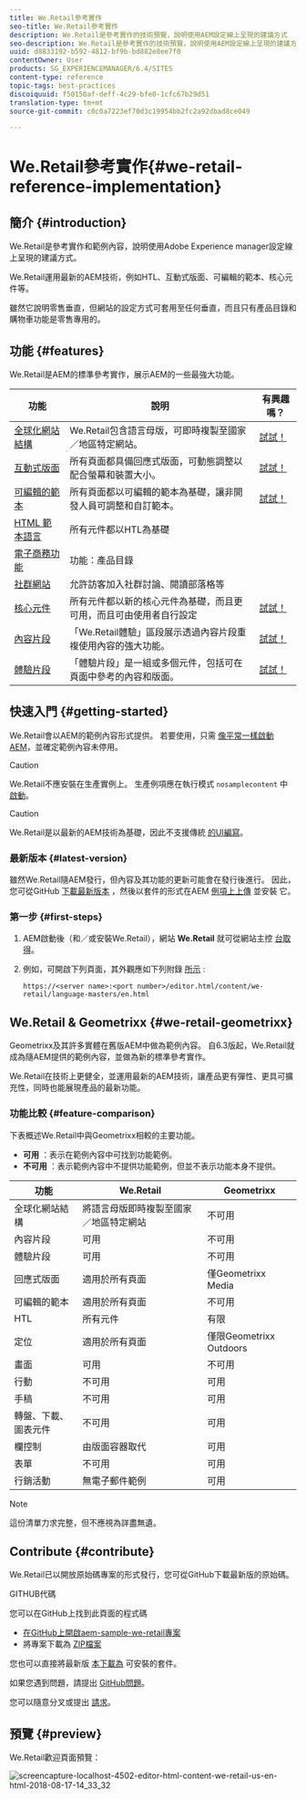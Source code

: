 ```yaml
---
title: We.Retail參考實作
seo-title: We.Retail參考實作
description: We.Retail是參考實作的技術預覽，說明使用AEM設定線上呈現的建議方式
seo-description: We.Retail是參考實作的技術預覽，說明使用AEM設定線上呈現的建議方式
uuid: d8833192-b592-4812-bf9b-bd882e8ee7f0
contentOwner: User
products: SG_EXPERIENCEMANAGER/6.4/SITES
content-type: reference
topic-tags: best-practices
discoiquuid: f50150af-deff-4c29-bfe0-1cfc67b29d51
translation-type: tm+mt
source-git-commit: c0c0a7223ef70d3c19954bb2fc2a92dbad8ce049

---
```



# We.Retail參考實作{#we-retail-reference-implementation}

## 簡介 {#introduction}

We.Retail是參考實作和範例內容，說明使用Adobe Experience manager設定線上呈現的建議方式。

We.Retail運用最新的AEM技術，例如HTL、互動式版面、可編輯的範本、核心元件等。

雖然它說明零售垂直，但網站的設定方式可套用至任何垂直，而且只有產品目錄和購物車功能是零售專用的。

## 功能 {#features}

We.Retail是AEM的標準參考實作，展示AEM的一些最強大功能。

| **功能** | **說明** | **有興趣嗎？** |
|---|---|---|
| [全球化網站結構](/help/sites-administering/tc-bp.md) | We.Retail包含語言母版，可即時複製至國家／地區特定網站。 | [試試！](/help/sites-developing/we-retail-globalized-site-structure.md) |
| [互動式版面](/help/sites-authoring/responsive-layout.md) | 所有頁面都具備回應式版面，可動態調整以配合螢幕和裝置大小。 | [試試！](/help/sites-developing/we-retail-responsive-layout.md) |
| [可編輯的範本](/help/sites-developing/page-templates-editable.md) | 所有頁面都以可編輯的範本為基礎，讓非開發人員可調整和自訂範本。 | [試試！](/help/sites-developing/we-retail-editable-templates.md) |
| [HTML 範本語言](https://helpx.adobe.com/experience-manager/htl/user-guide.html) | 所有元件都以HTL為基礎 |  |
| [電子商務功能](/help/sites-developing/ecommerce.md) | 功能：產品目錄 |  |
| [社群網站](/help/communities/overview.md) | 允許訪客加入社群討論、閱讀部落格等 |  |
| [核心元件](https://docs.adobe.com/content/help/en/experience-manager-core-components/using/introduction.html) | 所有元件都以新的核心元件為基礎，而且更可用，而且可由使用者自行設定 | [試試！](/help/sites-developing/we-retail-core-components.md) |
| [內容片段](/help/assets/content-fragments.md) | 「We.Retail體驗」區段展示透過內容片段重複使用內容的強大功能。 | [試試！](/help/sites-developing/we-retail-content-fragments.md) |
| [體驗片段](/help/sites-authoring/experience-fragments.md) | 「體驗片段」是一組或多個元件，包括可在頁面中參考的內容和版面。 | [試試！](/help/sites-developing/we-retail-experience-fragments.md) |

## 快速入門 {#getting-started}

We.Retail會以AEM的範例內容形式提供。 若要使用，只需 [像平常一樣啟動AEM](/help/sites-deploying/deploy.md#getting-started)，並確定範例內容未停用。

>[!CAUTION]
>
>We.Retail不應安裝在生產實例上。 生產例項應在執行模式 `nosamplecontent` 中 [啟動](/help/sites-deploying/configure-runmodes.md)。

>[!CAUTION]
>
>We.Retail是以最新的AEM技術為基礎，因此不支援傳統 [的UI編寫](/help/sites-classic-ui-authoring/home.md)。

### 最新版本 {#latest-version}

雖然We.Retail隨AEM發行，但內容及其功能的更新可能會在發行後進行。 因此，您可從GitHub [下載最新版本](https://github.com/Adobe-Marketing-Cloud/aem-sample-we-retail/releases) ，然後以套件的形式在AEM [例項上上傳](/help/sites-administering/package-manager.md#uploading-packages-from-your-file-system) 並安裝 [](/help/sites-administering/package-manager.md#installing-packages) 它。

### 第一步 {#first-steps}

1. AEM啟動後（和／或安裝We.Retail），網站 **We.Retail** 就可從網站主控 [台取得](/help/sites-authoring/basic-handling.md#global-navigation)。
1. 例如，可開啟下列頁面，其外觀應如下列附錄 [所示](#appendix) :

   `https://<server name>:<port number>/editor.html/content/we-retail/language-masters/en.html`

## We.Retail &amp; Geometrixx {#we-retail-geometrixx}

Geometrixx及其許多實體在舊版AEM中做為範例內容。 自6.3版起，We.Retail就成為隨AEM提供的範例內容，並做為新的標準參考實作。

We.Retail在技術上更健全，並運用最新的AEM技術，讓產品更有彈性、更具可擴充性，同時也能展現產品的最新功能。

### 功能比較 {#feature-comparison}

下表概述We.Retail中與Geometrixx相較的主要功能。

* **可用** ：表示在範例內容中可找到功能範例。
* **不可用** ：表示範例內容中不提供功能範例，但並不表示功能本身不提供。

| **功能** | **We.Retail** | **Geometrixx** |
|---|---|---|
| 全球化網站結構 | 將語言母版即時複製至國家／地區特定網站 | 不可用 |
| 內容片段 | 可用 | 不可用 |
| 體驗片段 | 可用 | 不可用 |
| 回應式版面 | 適用於所有頁面 | 僅Geometrixx Media |
| 可編輯的範本 | 適用於所有頁面 | 不可用 |
| HTL | 所有元件 | 有限 |
| 定位 | 適用於所有頁面 | 僅限Geometrixx Outdoors |
| 畫面 | 可用 | 不可用 |
| 行動 | 不可用 | 可用 |
| 手稿 | 不可用 | 可用 |
| 轉盤、下載、圖表元件 | 不可用 | 可用 |
| 欄控制 | 由版面容器取代 | 可用 |
| 表單 | 不可用 | 可用 |
| 行銷活動 | 無電子郵件範例 | 可用 |

>[!NOTE]
>
>這份清單力求完整，但不應視為詳盡無遺。

## Contribute {#contribute}

We.Retail已以開放原始碼專案的形式發行，您可從GitHub下載最新版的原始碼。

GITHUB代碼

您可以在GitHub上找到此頁面的程式碼

* [在GitHub上開啟aem-sample-we-retail專案](https://github.com/Adobe-Marketing-Cloud/aem-sample-we-retail)
* 將專案下載為 [ZIP檔案](https://github.com/Adobe-Marketing-Cloud/aem-sample-we-retail/archive/master.zip)

您也可以直接將最新版 [本下載為](https://github.com/Adobe-Marketing-Cloud/aem-sample-we-retail/releases/latest) 可安裝的套件。

如果您遇到問題，請提出 [GitHub問題](https://github.com/Adobe-Marketing-Cloud/aem-sample-we-retail/issues)。

您可以隨意分叉或提出 [請求](https://github.com/Adobe-Marketing-Cloud/aem-sample-we-retail/pulls)。

## 預覽 {#preview}

We.Retail歡迎頁面預覽：

![screencapture-localhost-4502-editor-html-content-we-retail-us-en-html-2018-08-17-14_33_32](assets/screencapture-localhost-4502-editor-html-content-we-retail-us-en-html-2018-08-17-14_33_32.png)

